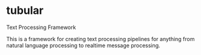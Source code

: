 # tubular
Text Processing Framework

This is a framework for creating text processing pipelines for anything from natural language processing to realtime message processing.

